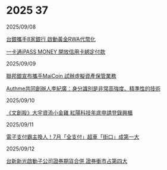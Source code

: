 # 2025 37

2025/09/08

[台銀攜手8家銀行 啟動黃金RWA代幣化](https://ec.ltn.com.tw/article/breakingnews/5171279)

[一卡通iPASS MONEY 開放信用卡綁定付款](https://udn.com/news/story/7239/8991391)

2025/09/09

[聯邦銀宣布攜手MaiCoin 試辦虛擬資產保管業務](https://udn.com/news/story/7239/8993685)

[Authme共同創辦人李紀廣：身分識別是非常高強度、精準性的技術](https://news.knowing.asia/news/744119a2-ad1a-4b66-b7cc-bccfd72dd437)

2025/09/10

[《文創股》大宇資添小金雞 紅陽科技年底申請登錄興櫃](https://www.ctee.com.tw/news/20250910701613-430201)

2025/09/11

[電子支付霸主換人！7月「全支付」超車「街口」成第一大](https://ec.ltn.com.tw/article/breakingnews/5175255)

2025/09/12

[台新新光啟動子公司證券期貨合併 證券衝市占第四大](https://ec.ltn.com.tw/article/breakingnews/5176375)